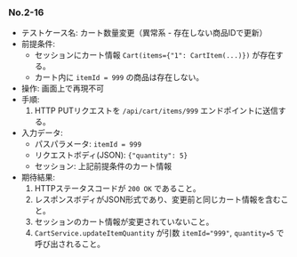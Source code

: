 ### No.2-16
- テストケース名: カート数量変更（異常系 - 存在しない商品IDで更新）
- 前提条件:
  - セッションにカート情報 `Cart(items={"1": CartItem(...)})` が存在する。
  - カート内に `itemId = 999` の商品は存在しない。
- 操作: 画面上で再現不可
- 手順:
  1. HTTP PUTリクエストを `/api/cart/items/999` エンドポイントに送信する。
- 入力データ:
  - パスパラメータ: `itemId = 999`
  - リクエストボディ(JSON): `{"quantity": 5}`
  - セッション: 上記前提条件のカート情報
- 期待結果:
  1. HTTPステータスコードが `200 OK` であること。
  2. レスポンスボディがJSON形式であり、変更前と同じカート情報を含むこと。
  3. セッションのカート情報が変更されていないこと。
  4. `CartService.updateItemQuantity` が引数 `itemId="999"`, `quantity=5` で呼び出されること。
